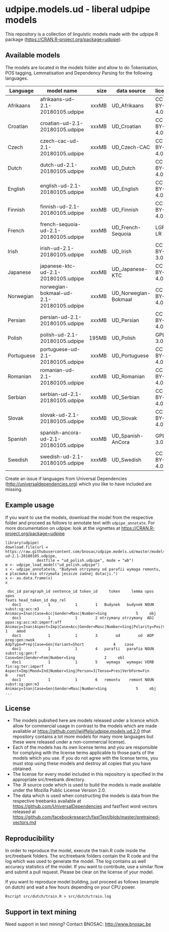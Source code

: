 # udpipe.models.ud - liberal udpipe models

This repository is a collection of linguistic models made with the udpipe R package (https://CRAN.R-project.org/package=udpipe). 

## Available models

The models are located in the models folder and allow to do Tokenisation, POS tagging, Lemmatisation and Dependency Parsing for the following languages.

| Language  | model name                               | size  | data source          | license      |
| ----------|------------------------------------------| -----:|----------------------|--------------|
| Afrikaans | afrikaans-ud-2.1-20180105.udpipe         | xxxMB | UD_Afrikaans         | CC BY-SA 4.0 |
| Croatian  | croatian-ud-2.1-20180105.udpipe          | xxxMB | UD_Croatian          | CC BY-SA 4.0 |
| Czech     | czech-cac-ud-2.1-20180105.udpipe         | xxxMB | UD_Czech-CAC         | CC BY-SA 4.0 |
| Dutch     | dutch-ud-2.1-20180105.udpipe             | xxxMB | UD_Dutch             | CC BY-SA 4.0 |
| English   | english-ud-2.1-20180105.udpipe           | xxxMB | UD_English           | CC BY-SA 4.0 |
| Finnish   | finnish-ud-2.1-20180105.udpipe           | xxxMB | UD_Finnish           | CC BY-SA 4.0 |
| French    | french-sequoia-ud-2.1-20180105.udpipe    | xxxMB | UD_French-Sequoia    | LGPL-LR      |
| Irish     | irish-ud-2.1-20180105.udpipe             | xxxMB | UD_Irish             | CC BY-SA 3.0 |
| Japanese  | japanese-ktc-ud-2.1-20180105.udpipe      | xxxMB | UD_Japanese-KTC      | CC BY-SA 4.0 |
| Norwegian | norwegian-bokmaal-ud-2.1-20180105.udpipe | xxxMB | UD_Norwegian-Bokmaal | CC BY-SA 4.0 |
| Persian   | persian-ud-2.1-20180105.udpipe           | xxxMB | UD_Persian           | CC BY-SA 4.0 |
| Polish    | polish-ud-2.1-20180105.udpipe            | 195MB | UD_Polish            | GPL-3.0      |
| Portuguese| portuguese-ud-2.1-20180105.udpipe        | xxxMB | UD_Portuguese        | CC BY-SA 4.0 |
| Romanian  | romanian-ud-2.1-20180105.udpipe          | xxxMB | UD_Romanian          | CC BY-SA 4.0 |
| Serbian   | serbian-ud-2.1-20180105.udpipe           | xxxMB | UD_Serbian           | CC BY-SA 4.0 |
| Slovak    | slovak-ud-2.1-20180105.udpipe            | xxxMB | UD_Slovak            | CC BY-SA 4.0 |
| Spanish   | spanish-ancora-ud-2.1-20180105.udpipe    | xxxMB | UD_Spanish-AnCora    | GPL-3.0      |
| Swedish   | swedish-ud-2.1-20180105.udpipe           | xxxMB | UD_Swedish           | CC BY-SA 4.0 |

Create an issue if languages from Universal Dependencies (http://universaldependencies.org) which you like to have included are missing.

## Example usage

If you want to use the models, download the model from the respective folder and proceed as follows to annotate text with `udpipe_annotate`.
For more documentation on udpipe: look at the vignettes at https://CRAN.R-project.org/package=udpipe

```
library(udpipe)
download.file(url = https://raw.githubusercontent.com/bnosac/udpipe.models.ud/master/models/polish-ud-2.1-20180105.udpipe, 
              destfile = "ud_polish.udpipe", mode = "wb")
m <- udpipe_load_model("ud_polish.udpipe")
x <- udpipe_annotate(m, "Budynek otrzymany od parafii wymaga remontu, a placówka nie otrzymała jeszcze żadnej dotacji.")
x <- as.data.frame(x)
x

 doc_id paragraph_id sentence_id token_id     token     lemma upos                      xpos                                                                                          feats head_token_id dep_rel
   doc1            1           1        1   Budynek   budynek NOUN           subst:sg:acc:m3                                                  Animacy=Inan|Case=Acc|Gender=Masc|Number=Sing             5     obj
   doc1            1           1        2 otrzymany otrzymany  ADJ ppas:sg:acc:m3:imperf:aff Animacy=Inan|Aspect=Imp|Case=Acc|Gender=Masc|Number=Sing|Polarity=Pos|VerbForm=Part|Voice=Pass             1    amod
   doc1            1           1        3        od        od  ADP             prep:gen:nwok                                                            AdpType=Prep|Case=Gen|Variant=Short             4    case
   doc1            1           1        4   parafii   parafia NOUN            subst:sg:gen:f                                                                Case=Gen|Gender=Fem|Number=Sing             2     obl
   doc1            1           1        5    wymaga   wymagac VERB         fin:sg:ter:imperf                               Aspect=Imp|Mood=Ind|Number=Sing|Person=3|Tense=Pres|VerbForm=Fin             0    root
   doc1            1           1        6   remontu    remont NOUN           subst:sg:gen:m3                                                  Animacy=Inan|Case=Gen|Gender=Masc|Number=Sing             5     obj
...
```

## License

- The models pubished here are models released under a licence which allow for commercial usage in contrast to the models which are made available at https://github.com/jwijffels/udpipe.models.ud.2.0 (that repository contains a lot more models for many more languages but these were released under a non-commercial license).
- Each of the models has its own license terms and you are responsible for complying with the license terms applicable to those parts of the models which you use. If you do not agree with the license terms, you must stop using these models and destroy all copies that you have obtained.
- The license for every model included in this repository is specified in the appropriate src/treebank directory. 
- The .R source code which is used to build the models is made available under the Mozilla Public License Version 2.0.
- The data which is used when constructing the models is data from the respective treebanks available at https://github.com/UniversalDependencies and fastText word vectors released at https://github.com/facebookresearch/fastText/blob/master/pretrained-vectors.md

## Reproducibility

In order to reproduce the model, execute the train.R code inside the src/treebank folders. The src/treebank folders contain the R code and the log which was used to generate the model. The log contains as well accuracy statistics of the model.
If you want to contribute, use a similar flow and submit a pull request. Please be clear on the license of your model.

If you want to reproduce model building, just proceed as follows (example on dutch) and wait a few hours depending on your CPU power.

```
Rscript src/dutch/train.R > src/dutch/train.log
```

## Support in text mining

Need support in text mining?
Contact BNOSAC: http://www.bnosac.be

